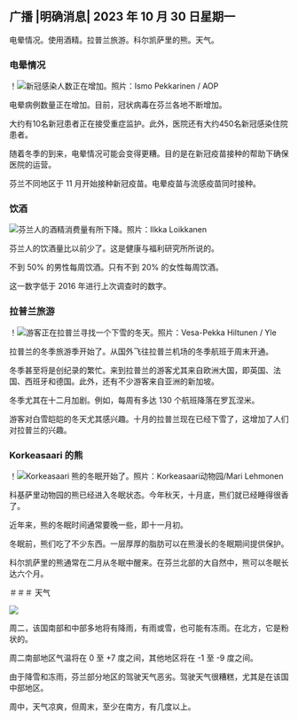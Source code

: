 ## 广播 \|明确消息\| 2023 年 10 月 30 日星期一

电晕情况。使用酒精。拉普兰旅游。科尔凯萨里的熊。天气。

### 电晕情况

！![新冠感染人数正在增加。照片：Ismo Pekkarinen / AOP](https://images.cdn.yle.fi/image/upload/c_crop,h_1992,w_3543,x_0,y_232/ar_1.7777777777777777,c_fill,g_faces,h_675,w_1200/dpr_1.0/q_auto:eco/f_auto/fl_lossy/v1698673937/39-1193332653fb40a9c4a2)

电晕病例数量正在增加。目前，冠状病毒在芬兰各地不断增加。

大约有10名新冠患者正在接受重症监护。此外，医院还有大约450名新冠感染住院患者。

随着冬季的到来，电晕情况可能会变得更糟。目的是在新冠疫苗接种的帮助下确保医院的运营。

芬兰不同地区于 11 月开始接种新冠疫苗。电晕疫苗与流感疫苗同时接种。

### 饮酒

![芬兰人的酒精消费量有所下降。照片：Ilkka Loikkanen](https://images.cdn.yle.fi/image/upload/c_crop,h_2160,w_3840,x_0,y_325/ar_1.7777777777777777,c_fill,g_faces,h_675,w_1200/dpr_1.0/q_auto:生态/f_auto/fl_lossy/v1682602904/39-1105424644a7b35b4046)

芬兰人的饮酒量比以前少了。这是健康与福利研究所所说的。

不到 50% 的男性每周饮酒。只有不到 20% 的女性每周饮酒。

这一数字低于 2016 年进行上次调查时的数字。

### 拉普兰旅游

！![游客正在拉普兰寻找一个下雪的冬天。照片：Vesa-Pekka Hiltunen / Yle](https://images.cdn.yle.fi/image/upload/c_crop,h_3375,w_6000,x_0,y_473/ar_1.7777777777777777,c_fill,g_faces,h_675,w_1200/dpr_1。0/q_auto:eco/f_auto/fl_lossy/v1673250132/39-105687963bbc441bd57b)

拉普兰的冬季旅游季开始了。从国外飞往拉普兰机场的冬季航班于周末开通。

冬季甚至将是创纪录的繁忙。来到拉普兰的游客尤其来自欧洲大国，即英国、法国、西班牙和德国。此外，还有不少游客来自亚洲的新加坡。

冬季尤其在十二月加剧。例如，每周有多达 130 个航班降落在罗瓦涅米。

游客对白雪皑皑的冬天尤其感兴趣。十月的拉普兰现在已经下雪了，这增加了人们对拉普兰的兴趣。

### Korkeasaari 的熊

！![Korkeasaari 熊的冬眠开始了。照片：Korkeasaari动物园/Mari Lehmonen](https://images.cdn.yle.fi/image/upload/c_crop,h_3239,w_5759,x_0,y_0/ar_1.7777777777777777,c_fill,g_faces,h_675,w_1200/dpr_1.0/q_auto:eco/f_auto/fl_lossy/v1698664391/39-1193141653f687431ff4)

科基萨里动物园的熊已经进入冬眠状态。今年秋天，十月底，熊们就已经睡得很香了。

近年来，熊的冬眠时间通常要晚一些，即十一月初。

冬眠前，熊们吃了不少东西。一层厚厚的脂肪可以在熊漫长的冬眠期间提供保护。

科尔凯萨里的熊通常在二月从冬眠中醒来。在芬兰北部的大自然中，熊可以冬眠长达六个月。

＃＃＃ 天气

![](https://images.cdn.yle.fi/image/upload/c_crop,h_1080,w_1919,x_0,y_0/ar_1.7777777777777777,c_fill,g_faces,h_675,w_1200/dpr_1.0/q_auto:eco/f_auto/fl_lossy/v1698681609/39-1193390653fd2ed08682)

周二，该国南部和中部多地将有降雨，有雨或雪，也可能有冻雨。在北方，它是粉状的。

周二南部地区气温将在 0 至 +7 度之间，其他地区将在 -1 至 -9 度之间。

由于降雪和冻雨，芬兰部分地区的驾驶天气恶劣。驾驶天气很糟糕，尤其是在该国中部地区。

周中，天气凉爽，但周末，至少在南方，有几度以上。